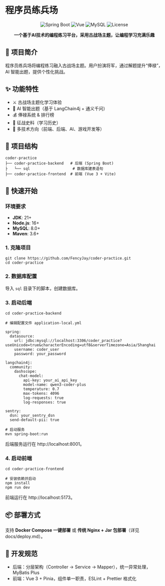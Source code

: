 # 程序员练兵场

<div align="center">

![Spring Boot](https://img.shields.io/badge/Spring%20Boot-3.5.6-brightgreen)
![Vue](https://img.shields.io/badge/Vue-3.3.4-blue)
![MySQL](https://img.shields.io/badge/MySQL-8.0-orange)
![License](https://img.shields.io/badge/License-MIT-green)

**一个基于AI技术的编程练习平台，采用古战场主题，让编程学习充满乐趣**

</div>

## 📖 项目简介

程序员练兵场将编程练习融入古战场主题。用户扮演将军，通过解题提升“俸禄”，AI 智能出题，提供个性化挑战。

## ✨ 功能特性

- ⚔️ 古战场主题化学习体验
- 🤖 AI 智能出题（基于 LangChain4j + 通义千问）
- 💰 俸禄系统 & 排行榜
- 📜 征战史料（学习历史）
- 🎯 多技术方向（前端、后端、AI、游戏开发等）

## 📂 项目结构

```
coder-practice
├── coder-practice-backend   # 后端 (Spring Boot)
├   └── sql                   # 数据库建表语句
├── coder-practice-frontend  # 前端 (Vue 3 + Vite)

```

## 🚀 快速开始

### 环境要求

- **JDK**: 21+
- **Node.js**: 16+
- **MySQL**: 8.0+
- **Maven**: 3.6+

### 1. 克隆项目

```
git clone https://github.com/FencyJay/coder-practice.git
cd coder-practice
```

### 2. 数据库配置

导入 `sql` 目录下的脚本，创建数据库。

### 3. 启动后端

```
cd coder-practice-backend

# 编辑配置文件 application-local.yml

spring:
  datasource:
    url: jdbc:mysql://localhost:3306/coder_practice?useUnicode=true&characterEncoding=utf8&serverTimezone=Asia/Shanghai
    username: coder_user
    password: your_password

langchain4j:
  community:
    dashscope:
      chat-model:
        api-key: your_ai_api_key
        model-name: qwen3-coder-plus
        temperature: 0.7
        max-tokens: 4096
        log-requests: true
        log-responses: true

sentry:
  dsn: your_sentry_dsn
  send-default-pii: true

# 启动服务
mvn spring-boot:run
```

后端服务运行在 http://localhost:8001。

### 4. 启动前端

```
cd coder-practice-frontend

# 安装依赖并启动
npm install
npm run dev
```

前端运行在 http://localhost:5173。

## 📦 部署方式

支持 **Docker Compose 一键部署** 或 **传统 Nginx + Jar 包部署**（详见 docs/deploy.md）。

## 📏 开发规范

- 后端：分层架构（Controller → Service → Mapper），统一异常处理，MyBatis Plus
- 前端：Vue 3 + Pinia，组件单一职责，ESLint + Prettier 格式化
